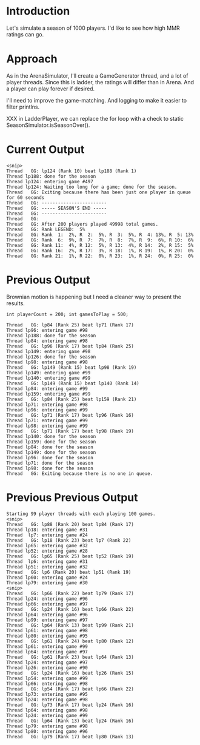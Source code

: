 # Introduction

Let's simulate a season of 1000 players.  I'd like to see how high MMR ratings can go.

# Approach

As in the ArenaSimulator, I'll create a GameGenerator thread, and a lot of player threads.  Since this is ladder, the 
ratings will differ than in Arena.  And a player can play forever if desired.

I'll need to improve the game-matching.  And logging to make it easier to filter printlns.

XXX in LadderPlayer, we can replace the for loop with a check to static SeasonSimulator.isSeasonOver().

# Current Output
```
<snip>
Thread   GG: lp124 (Rank 10) beat lp188 (Rank 1)
Thread lp188: done for the season
Thread lp124: entering game #497
Thread lp124: Waiting too long for a game; done for the season.
Thread   GG: Exiting because there has been just one player in queue for 60 seconds
Thread   GG: ------------------------
Thread   GG: ----- SEASON'S END -----
Thread   GG: ------------------------
Thread   GG: 
Thread   GG: After 200 players played 49998 total games.
Thread   GG: Rank LEGEND:  5%
Thread   GG: Rank  1:  2%, R  2:  5%, R  3:  5%, R  4: 13%, R  5: 13%
Thread   GG: Rank  6:  9%, R  7:  7%, R  8:  7%, R  9:  6%, R 10:  6%
Thread   GG: Rank 11:  4%, R 12:  5%, R 13:  4%, R 14:  2%, R 15:  5%
Thread   GG: Rank 16:  2%, R 17:  3%, R 18:  1%, R 19:  1%, R 20:  0%
Thread   GG: Rank 21:  1%, R 22:  0%, R 23:  1%, R 24:  0%, R 25:  0%
```

# Previous Output
Brownian motion is happening but I need a cleaner way to present the results.

```
int playerCount = 200; int gamesToPlay = 500;

Thread   GG: lp84 (Rank 25) beat lp71 (Rank 17)
Thread lp96: entering game #98
Thread lp188: done for the season
Thread lp84: entering game #98
Thread   GG: lp96 (Rank 17) beat lp84 (Rank 25)
Thread lp149: entering game #98
Thread lp126: done for the season
Thread lp98: entering game #98
Thread   GG: lp149 (Rank 15) beat lp98 (Rank 19)
Thread lp149: entering game #99
Thread lp140: entering game #99
Thread   GG: lp149 (Rank 15) beat lp140 (Rank 14)
Thread lp84: entering game #99
Thread lp159: entering game #99
Thread   GG: lp84 (Rank 25) beat lp159 (Rank 21)
Thread lp71: entering game #98
Thread lp96: entering game #99
Thread   GG: lp71 (Rank 17) beat lp96 (Rank 16)
Thread lp71: entering game #99
Thread lp98: entering game #99
Thread   GG: lp71 (Rank 17) beat lp98 (Rank 19)
Thread lp140: done for the season
Thread lp159: done for the season
Thread lp84: done for the season
Thread lp149: done for the season
Thread lp96: done for the season
Thread lp71: done for the season
Thread lp98: done for the season
Thread   GG: Exiting because there is no one in queue.
```

# Previous Previous Output
```
Starting 99 player threads with each playing 100 games.
<snip>
Thread   GG: lp88 (Rank 20) beat lp84 (Rank 17)
Thread lp18: entering game #31
Thread  lp7: entering game #24
Thread   GG: lp18 (Rank 23) beat lp7 (Rank 22)
Thread lp65: entering game #32
Thread lp52: entering game #28
Thread   GG: lp65 (Rank 25) beat lp52 (Rank 19)
Thread  lp6: entering game #31
Thread lp51: entering game #32
Thread   GG: lp6 (Rank 20) beat lp51 (Rank 19)
Thread lp60: entering game #24
Thread lp79: entering game #30
<snip>
Thread   GG: lp66 (Rank 22) beat lp79 (Rank 17)
Thread lp24: entering game #96
Thread lp66: entering game #97
Thread   GG: lp24 (Rank 16) beat lp66 (Rank 22)
Thread lp64: entering game #96
Thread lp99: entering game #97
Thread   GG: lp64 (Rank 13) beat lp99 (Rank 21)
Thread lp61: entering game #98
Thread lp80: entering game #95
Thread   GG: lp61 (Rank 24) beat lp80 (Rank 12)
Thread lp61: entering game #99
Thread lp64: entering game #97
Thread   GG: lp61 (Rank 23) beat lp64 (Rank 13)
Thread lp24: entering game #97
Thread lp26: entering game #90
Thread   GG: lp24 (Rank 16) beat lp26 (Rank 15)
Thread lp54: entering game #99
Thread lp66: entering game #98
Thread   GG: lp54 (Rank 17) beat lp66 (Rank 22)
Thread lp73: entering game #95
Thread lp24: entering game #98
Thread   GG: lp73 (Rank 17) beat lp24 (Rank 16)
Thread lp64: entering game #98
Thread lp24: entering game #99
Thread   GG: lp64 (Rank 13) beat lp24 (Rank 16)
Thread lp79: entering game #98
Thread lp80: entering game #96
Thread   GG: lp79 (Rank 17) beat lp80 (Rank 13)
```



